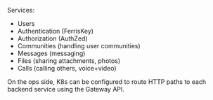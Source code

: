 Services:

- Users
- Authentication (FerrisKey)
- Authorization (AuthZed)
- Communities (handling user communities)
- Messages (messaging)
- Files (sharing attachments, photos)
- Calls (calling others, voice+video)

On the ops side, K8s can be configured to route HTTP paths to each backend service using the Gateway API.
